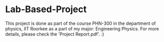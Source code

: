 # Lab-Based-Project
This project is done as part of the course PHN-300 in the department of physics, IIT Roorkee as a part of my major: Engineering Physics.
For more details, please check the 'Project Report.pdf'.  :)
